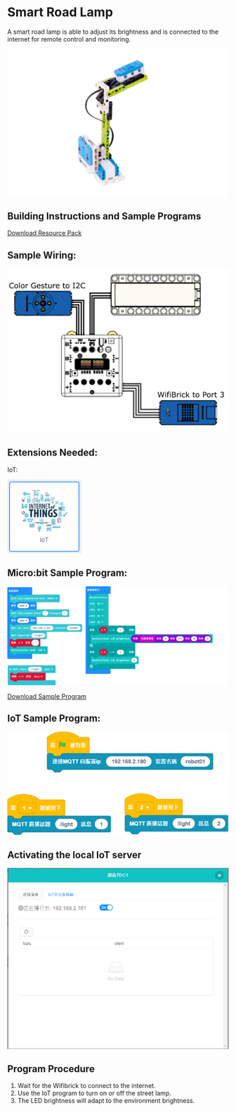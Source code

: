 # Smart Road Lamp

A smart road lamp is able to adjust its brightness and is connected to the internet for remote control and monitoring.

![](./images/ex3.png)

## Building Instructions and Sample Programs

[Download Resource Pack](http://bit.ly/AIOTKit_SH_ResourcsePack)

## Sample Wiring:

![](./images/streetlamp_wire.png)

## Extensions Needed:

IoT:

![](./images/iot.png)

## Micro:bit Sample Program:

![](./images/streetlamp_code_1.87.png)

[Download Sample Program](https://makecode.microbit.org/_2p5gAx37q5KD)

## IoT Sample Program:

![](./images/streetlamp_iot_code_1.87.png)

## Activating the local IoT server

![](./images/mqtt_1.87.png)

## Program Procedure

1. Wait for the Wifibrick to connect to the internet.
2. Use the IoT program to turn on or off the street lamp.
3. The LED brightness will adapt to the environment brightness.